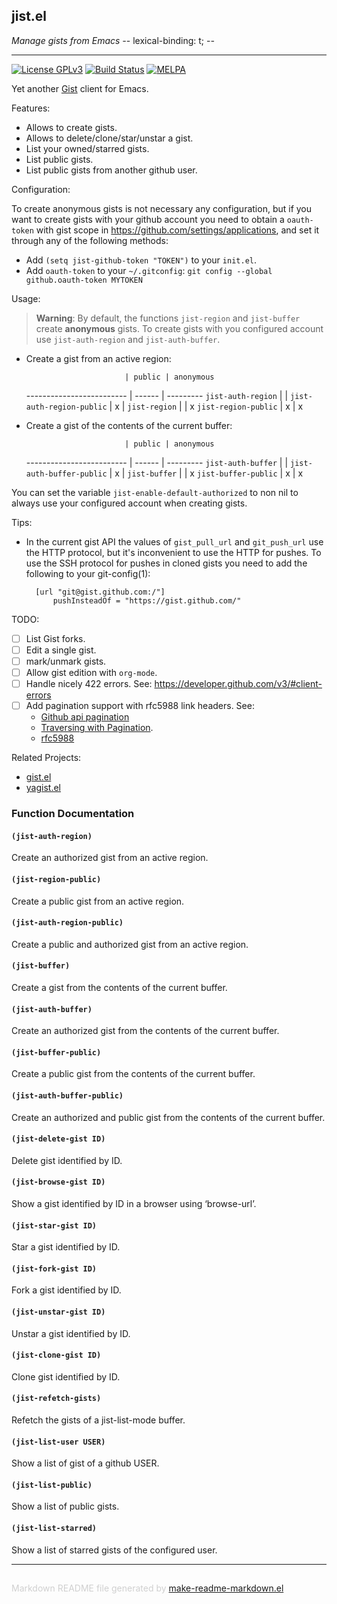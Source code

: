 ## jist.el
*Manage gists from Emacs      -*- lexical-binding: t; -*-*

---
[![License GPLv3](https://img.shields.io/badge/license-GPL_v3-green.svg)](http://www.gnu.org/licenses/gpl-3.0.html)
[![Build Status](https://travis-ci.org/emacs-pe/jist.el.svg?branch=master)](https://travis-ci.org/emacs-pe/jist.el)
[![MELPA](http://melpa.org/packages/jist-badge.svg)](http://melpa.org/#/jist)

Yet another [Gist][] client for Emacs.

Features:

+ Allows to create gists.
+ Allows to delete/clone/star/unstar a gist.
+ List your owned/starred gists.
+ List public gists.
+ List public gists from another github user.

Configuration:

To create anonymous gists is not necessary any configuration, but if you want
to create gists with your github account you need to obtain a `oauth-token`
with gist scope in https://github.com/settings/applications, and set it
through any of the following methods:

+ Add `(setq jist-github-token "TOKEN")` to your `init.el`.
+ Add `oauth-token` to your `~/.gitconfig`: `git config --global github.oauth-token MYTOKEN`

Usage:

> **Warning**: By default, the functions `jist-region` and `jist-buffer`
> create **anonymous** gists. To create gists with you configured account use
> `jist-auth-region` and `jist-auth-buffer`.

+ Create a gist from an active region:

                            | public | anonymous
  ------------------------- | ------ | ---------
  `jist-auth-region`        |        |
  `jist-auth-region-public` | x      |
  `jist-region`             |        | x
  `jist-region-public`      | x      | x

+ Create a gist of the contents of the current buffer:

                            | public | anonymous
  ------------------------- | ------ | ---------
  `jist-auth-buffer`        |        |
  `jist-auth-buffer-public` | x      |
  `jist-buffer`             |        | x
  `jist-buffer-public`      | x      | x

You can set the variable `jist-enable-default-authorized` to non nil to
always use your configured account when creating gists.

Tips:

+ In the current gist API the values of `gist_pull_url` and `git_push_url`
  use the HTTP protocol, but it's inconvenient to use the HTTP for pushes. To
  use the SSH protocol for pushes in cloned gists you need to add the
  following to your git-config(1):

        [url "git@gist.github.com:/"]
            pushInsteadOf = "https://gist.github.com/"

TODO:

+ [ ] List Gist forks.
+ [ ] Edit a single gist.
+ [ ] mark/unmark gists.
+ [ ] Allow gist edition with `org-mode`.
+ [ ] Handle nicely 422 errors. See: https://developer.github.com/v3/#client-errors
+ [ ] Add pagination support with rfc5988 link headers. See:
  - [Github api pagination](https://developer.github.com/v3/#pagination)
  - [Traversing with Pagination](https://developer.github.com/guides/traversing-with-pagination/).
  - [rfc5988](https://www.rfc-editor.org/rfc/rfc5988.txt)

Related Projects:

+ [gist.el](https://github.com/defunkt/gist.el)
+ [yagist.el](https://github.com/mhayashi1120/yagist.el)

[Gist]: https://gist.github.com/

### Function Documentation


#### `(jist-auth-region)`

Create an authorized gist from an active region.

#### `(jist-region-public)`

Create a public gist from an active region.

#### `(jist-auth-region-public)`

Create a public and authorized gist from an active region.

#### `(jist-buffer)`

Create a gist from the contents of the current buffer.

#### `(jist-auth-buffer)`

Create an authorized gist from the contents of the current buffer.

#### `(jist-buffer-public)`

Create a public gist from the contents of the current buffer.

#### `(jist-auth-buffer-public)`

Create an authorized and public gist from the contents of the current buffer.

#### `(jist-delete-gist ID)`

Delete gist identified by ID.

#### `(jist-browse-gist ID)`

Show a gist identified by ID in a browser using ‘browse-url’.

#### `(jist-star-gist ID)`

Star a gist identified by ID.

#### `(jist-fork-gist ID)`

Fork a gist identified by ID.

#### `(jist-unstar-gist ID)`

Unstar a gist identified by ID.

#### `(jist-clone-gist ID)`

Clone gist identified by ID.

#### `(jist-refetch-gists)`

Refetch the gists of a jist-list-mode buffer.

#### `(jist-list-user USER)`

Show a list of gist of a github USER.

#### `(jist-list-public)`

Show a list of public gists.

#### `(jist-list-starred)`

Show a list of starred gists of the configured user.

-----
<div style="padding-top:15px;color: #d0d0d0;">
Markdown README file generated by
<a href="https://github.com/mgalgs/make-readme-markdown">make-readme-markdown.el</a>
</div>
